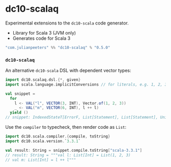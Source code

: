 # dc10-scalaq

Experimental extensions to the `dc10-scala` code generator.
 - Library for Scala 3 (JVM only)
 - Generates code for Scala 3

```scala
"com.julianpeeters" %% "dc10-scalaq" % "0.5.0"
```

### `dc10-scalaq`
An alternative `dc10-scala` DSL with dependent vector types:

```scala
import dc10.scalaq.dsl.{*, given}
import scala.language.implicitConversions // for literals, e.g. 1, 2, 3

val snippet = 
  for
    l <- VAL("l", VECTOR(3, INT), Vector.of(1, 2, 3))
    _ <- VAL("m", VECTOR(6, INT), l ++ l)
  yield ()
// snippet: IndexedStateT[ErrorF, List[Statement], List[Statement], Unit] = cats.data.IndexedStateT@1fa6cf9
```

Use the `compiler` to typecheck, then render code as `List`:

```scala
import dc10.scala.compiler.{compile, toString}
import dc10.scala.version.`3.3.1`

val result: String = snippet.compile.toString["scala-3.3.1"]
// result: String = """val l: List[Int] = List(1, 2, 3)
// val m: List[Int] = l ++ l"""
```